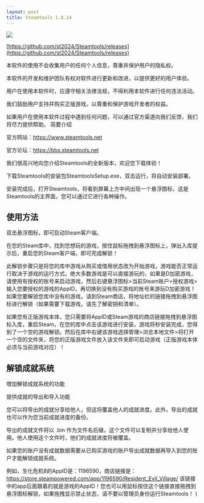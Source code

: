 ```yaml
---
layout: post
title: Steamtools 1.8.14
---
```

![](https://pic.superbed.cc/item/66e444714f81018260d8b041.jpg)

[https://github.com/st2024/Steamtools/releases](https://github.com/st2024/Steamtools/releases)

本软件的使用不会收集用户的任何个人信息，尊重并保护用户的隐私权。

本软件的开发和维护团队有权对软件进行更新和改进，以提供更好的用户体验。

用户在使用本软件时，应遵守相关法律法规，不得利用本软件进行任何违法活动。

我们鼓励用户支持并购买正版游戏，以尊重和保护游戏开发者的权益。

如果用户在使用本软件过程中遇到任何问题，可以通过官方渠道向我们反馈，我们将尽力提供帮助。
简要介绍

官方网站：https://www.steamtools.net

官方论坛：https://bbs.steamtools.net

我们很高兴地向您介绍Steamtools的全新版本，欢迎您下载体验！

下载Steamtools的安装包SteamtoolsSetup.exe，双击运行，将自动安装部署。

安装完成后，打开Steamtools，将看到屏幕上方中间出现一个悬浮图标，这是Steamtools的主界面，您可以通过它进行各种操作。

## 使用方法
双击悬浮图标，即可启动Steam客户端。

在您的Steam库中，找到您想玩的游戏，按住鼠标拖拽到悬浮图标上，弹出入库提示后，重启您的Steam客户端，即可完成解锁！

此解锁步骤只是将您的库中游戏从购买或借用状态改为开始游戏，游戏能否正常运行取决于游戏的运行方式。绝大多数游戏是可以直接游玩的，如果是D加密游戏，请使用有授权的账号来启动游戏，然后右键悬浮图标>当前Steam账户>授权游戏>输入您要授权的游戏的AppID，再切换到没有购买游戏的账号来游玩D加密游戏！
如果您要解锁您库中没有的游戏，请到Steam商店，将地址栏的链接拖拽到悬浮图标进行解锁（如果需要下载游戏，请先了解密钥和清单）。

如果您有正版游戏本体，您只需要将AppID或Steam游戏的商店链接拖拽到悬浮图标入库，重启Steam，在您的库中点击该游戏进行安装，游戏将秒安装完成，您得到了一个空的游戏解锁。然后在库中右键该游戏选择管理>浏览本地文件>将打开一个空的文件夹，将您的正版游戏文件放入该文件夹即可启动游戏（正版游戏本体必须与当前游戏对应）！

## 解锁成就系统
增加解锁成就系统的功能

提供成就的导出和导入功能

您可以将导出的成就分享给他人，但这将覆盖他人的成就进度。此外，导出的成就也可以作为您当前成就进度的备份。

导出的成就文件将以 .bin 作为文件名后缀，这个文件可以复制并分享给他人使用。他人使用这个文件时，他们的成就进度将被覆盖。

如果您的账户没有成就数据需要从已购买游戏的账户导出成就数据再导入到您的账户才能解锁成就系统。

例如，生化危机8的AppID是：1196590，商店链接是：https://store.steampowered.com/app/1196590/Resident_Evil_Village/ 该链接中的app后面跟着的就是游戏的AppID！您也可以用鼠标按住这个链接直接拖拽到悬浮图标解锁，如果拖拽显示禁止状态，请不要以管理员身份运行Steamtools！
)



